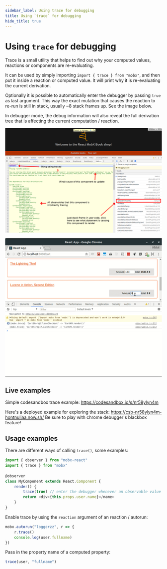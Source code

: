 ```yaml
---
sidebar_label: Using trace for debugging
title: Using `trace` for debugging
hide_title: true
---
```


# Using `trace` for debugging
<div id='codefund' ></div>

Trace is a small utility that helps to find out why your computed values, reactions or components are re-evaluating.

It can be used by simply importing `import { trace } from "mobx"`, and then put it inside a reaction or computed value.
It will print why it is re-evaluating the current derivation.

Optionally it is possible to automatically enter the debugger by passing `true` as last argument.
This way the exact mutation that causes the reaction to re-run is still in stack, usually ~8 stack frames up. See the image below.

In debugger mode, the debug information will also reveal the full derivation tree that is affecting the current computation / reaction.

![trace](../assets/trace-tips2.png)

![trace](../assets/trace.gif)

## Live examples

Simple codesandbox trace example: https://codesandbox.io/s/nr58ylyn4m

Here's a deployed example for exploring the stack: https://csb-nr58ylyn4m-hontnuliaa.now.sh/
Be sure to play with chrome debugger's blackbox feature!

## Usage examples

There are different ways of calling `trace()`, some examples:

```javascript
import { observer } from "mobx-react"
import { trace } from "mobx"

@observer
class MyComponent extends React.Component {
    render() {
        trace(true) // enter the debugger whenever an observable value causes this component to re-run
        return <div>{this.props.user.name}</name>
    }
}
```

Enable trace by using the `reaction` argument of an reaction / autorun:

```javascript
mobx.autorun("loggerzz", r => {
    r.trace()
    console.log(user.fullname)
})
```

Pass in the property name of a computed property:

```javascript
trace(user, "fullname")
```
